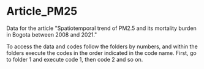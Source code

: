 # Article_PM25
Data for the article "Spatiotemporal trend of PM2.5 and its mortality burden in Bogota between 2008 and 2021."

To access the data and codes follow the folders by numbers, and within the folders execute the codes in the order indicated in the code name. First, go to folder 1 and execute code 1, then code 2 and so on. 
